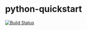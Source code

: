 # python-quickstart

[![Build Status](https://github.com/marcioaug/python-quickstart/workflows/Build/badge.svg)](https://github.com/marcioaug/python-quickstart/actions)

